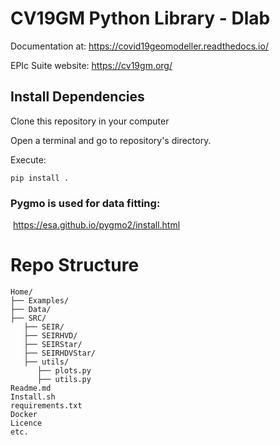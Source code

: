 # CV19GM Python Library - Dlab
Documentation at:
https://covid19geomodeller.readthedocs.io/

EPIc Suite website:
https://cv19gm.org/

## Install Dependencies

Clone this repository in your computer

Open a terminal and go to repository's directory.

Execute:

`pip install .`



### Pygmo is used for data fitting:

​	 https://esa.github.io/pygmo2/install.html


# Repo Structure
```
Home/  
├── Examples/  
├── Data/
├── SRC/  
   ├── SEIR/  
   ├── SEIRHVD/  
   ├── SEIRStar/  
   ├── SEIRHDVStar/  
   ├── utils/  
      ├── plots.py  
      ├── utils.py         
Readme.md  
Install.sh  
requirements.txt  
Docker  
Licence   
etc.  
```

